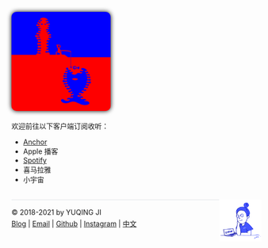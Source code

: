 <head>
    <!-- Global site tag (gtag.js) - Google Analytics -->
    <script async src="https://www.googletagmanager.com/gtag/js?id=G-C8YTF23DH7"></script>
    <script>
    window.dataLayer = window.dataLayer || [];
    function gtag(){dataLayer.push(arguments);}
    gtag('js', new Date());
    gtag('config', 'G-C8YTF23DH7');
</script>
</head>

<img src="./cover_v2.png" style="width: 200px; height: 200px; border-radius: 5%; filter: drop-shadow(0px 0px 5px #000000)"/><br>
<br>
欢迎前往以下客户端订阅收听：
- <a href="https://anchor.fm/piratediary">Anchor</a>
- Apple 播客
- <a href="https://open.spotify.com/show/4RWR3iT9gqi4meRHOeCz1j">Spotify</a>
- 喜马拉雅
- 小宇宙
<br>
<div><a href="https://gniquyij.github.io/daily"><img src="https://github.com/gniquyij/gniquyij.github.io/blob/master/avatar.png?raw=true" style="float:right;width:85px;height:85px"/></a></div><div style="border-top:1px solid #e1e4e8;padding-top:16px"></div>
<div>© 2018-2021 by YUQING JI</div>
<div style="padding-top:0.3em"><a href="https://gniquyij.github.io/">Blog</a> | <a href="mailto:yuqing.ji@outlook.com">Email</a> | <a href="https://github.com/gniquyij">Github</a> | <a href="https://www.instagram.com/gniquyij/">Instagram</a> | <a href="https://gniquyij.github.io/zh">中文</a></div>
